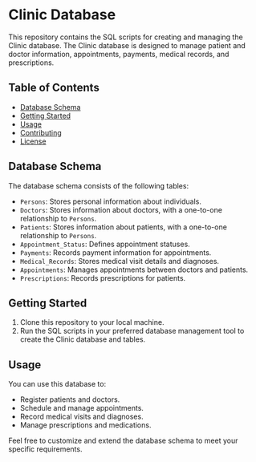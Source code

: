 # Clinic Database

This repository contains the SQL scripts for creating and managing the Clinic database. The Clinic database is designed to manage patient and doctor information, appointments, payments, medical records, and prescriptions.

## Table of Contents

- [Database Schema](#database-schema)
- [Getting Started](#getting-started)
- [Usage](#usage)
- [Contributing](#contributing)
- [License](#license)

## Database Schema

The database schema consists of the following tables:

- `Persons`: Stores personal information about individuals.
- `Doctors`: Stores information about doctors, with a one-to-one relationship to `Persons`.
- `Patients`: Stores information about patients, with a one-to-one relationship to `Persons`.
- `Appointment_Status`: Defines appointment statuses.
- `Payments`: Records payment information for appointments.
- `Medical_Records`: Stores medical visit details and diagnoses.
- `Appointments`: Manages appointments between doctors and patients.
- `Prescriptions`: Records prescriptions for patients.

## Getting Started

1. Clone this repository to your local machine.
2. Run the SQL scripts in your preferred database management tool to create the Clinic database and tables.

## Usage

You can use this database to:

- Register patients and doctors.
- Schedule and manage appointments.
- Record medical visits and diagnoses.
- Manage prescriptions and medications.

Feel free to customize and extend the database schema to meet your specific requirements.



